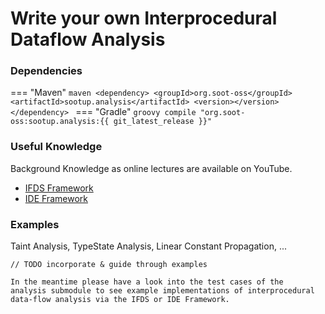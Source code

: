 # Write your own Interprocedural Dataflow Analysis

### Dependencies
=== "Maven"
    ```maven
    <dependency>
        <groupId>org.soot-oss</groupId>
        <artifactId>sootup.analysis</artifactId>
        <version></version>
    </dependency>
    ```
=== "Gradle"
    ```groovy
        compile "org.soot-oss:sootup.analysis:{{ git_latest_release }}"
    ```

### Useful Knowledge
Background Knowledge as online lectures are available on YouTube.

- [IFDS Framework](https://www.youtube.com/watch?v=QkK79fT0TFU&ab_channel=SecureSoftwareEngineering)
- [IDE Framework](https://www.youtube.com/watch?v=0uMHX3UY9bg&ab_channel=SecureSoftwareEngineering)

### Examples
Taint Analysis, TypeState Analysis, Linear Constant Propagation, ...

```
// TODO incorporate & guide through examples

In the meantime please have a look into the test cases of the
analysis submodule to see example implementations of interprocedural
data-flow analysis via the IFDS or IDE Framework.

```

